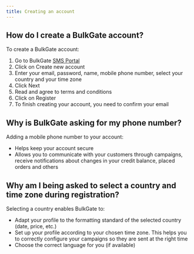 ```yaml
---
title: Creating an account
---
```


## How do I create a BulkGate account?
To create a BulkGate account:
1.	Go to BulkGate [SMS Portal](https://portal.bulkgate.com)
2.	Click on Create new account
3.	Enter your email, password, name, mobile phone number, select your country and your time zone
4.	Click Next
5.	Read and agree to terms and conditions
6.	Click on Register
7.	To finish creating your account, you need to confirm your email

## Why is BulkGate asking for my phone number?
Adding a mobile phone number to your account:
-	Helps keep your account secure
-	Allows you to communicate with your customers through campaigns, receive notifications about changes in your credit balance, placed orders and others

## Why am I being asked to select a country and time zone during registration?
Selecting a country enables BulkGate to:
-	Adapt your profile to the formatting standard of the selected country (date, price, etc.)
-	Set up your profile according to your chosen time zone. This helps you to correctly configure your campaigns so they are sent at the right time
-	Choose the correct language for you (if available)
